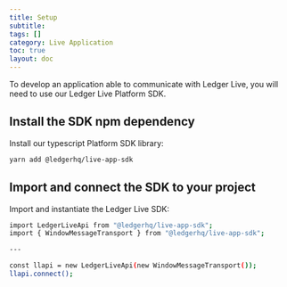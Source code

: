 ```yaml
---
title: Setup
subtitle:
tags: []
category: Live Application
toc: true
layout: doc
---
```


To develop an application able to communicate with Ledger Live, you will need to use our Ledger Live Platform SDK. 

## Install the SDK npm dependency

Install our typescript Platform SDK library:

```bash
yarn add @ledgerhq/live-app-sdk
```

## Import and connect the SDK to your project

Import and instantiate the Ledger Live SDK: 

```bash
import LedgerLiveApi from "@ledgerhq/live-app-sdk";
import { WindowMessageTransport } from "@ledgerhq/live-app-sdk";

---

const llapi = new LedgerLiveApi(new WindowMessageTransport());
llapi.connect();
```
